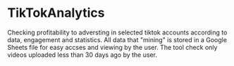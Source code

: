 # TikTokAnalytics
Checking profitability to adversting in selected tiktok accounts according to data, engagement and statistics. All data that "mining" is stored in a Google Sheets file for easy accses and viewing by the user. The tool check only videos uploaded less than 30 days ago by the user.
